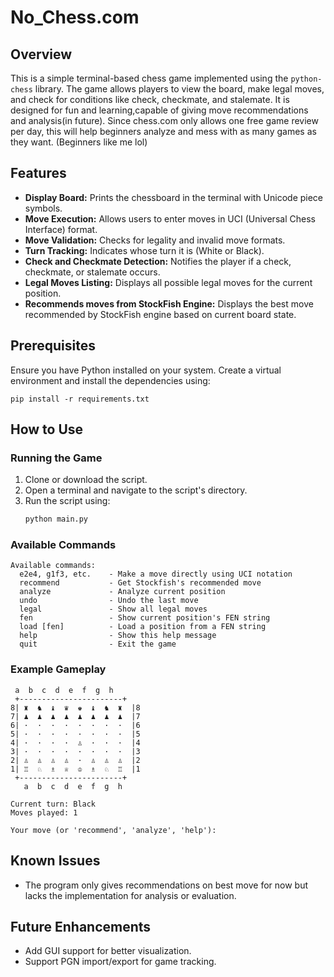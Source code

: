 # No_Chess.com

## Overview
This is a simple terminal-based chess game implemented using the `python-chess` library. The game allows players to view the board, make legal moves, and check for conditions like check, checkmate, and stalemate. It is designed for fun and learning,capable of giving move recommendations and analysis(in future). Since chess.com only allows one free game review per day, this will help beginners analyze and mess with as many games as they want. (Beginners like me lol)

## Features
- **Display Board:** Prints the chessboard in the terminal with Unicode piece symbols.
- **Move Execution:** Allows users to enter moves in UCI (Universal Chess Interface) format.
- **Move Validation:** Checks for legality and invalid move formats.
- **Turn Tracking:** Indicates whose turn it is (White or Black).
- **Check and Checkmate Detection:** Notifies the player if a check, checkmate, or stalemate occurs.
- **Legal Moves Listing:** Displays all possible legal moves for the current position.
- **Recommends moves from StockFish Engine:** Displays the best move recommended by StockFish engine based on current board state.

## Prerequisites
Ensure you have Python installed on your system. Create a virtual environment and install the dependencies using:  
```
pip install -r requirements.txt
```

## How to Use
### Running the Game
1. Clone or download the script.
2. Open a terminal and navigate to the script's directory.
3. Run the script using:
   ```sh
   python main.py
   ```

### Available Commands
```
Available commands:
  e2e4, g1f3, etc.    - Make a move directly using UCI notation
  recommend           - Get Stockfish's recommended move
  analyze             - Analyze current position
  undo                - Undo the last move
  legal               - Show all legal moves
  fen                 - Show current position's FEN string
  load [fen]          - Load a position from a FEN string
  help                - Show this help message
  quit                - Exit the game
```

### Example Gameplay
```
 a  b  c  d  e  f  g  h
 +-----------------------+
8| ♜  ♞  ♝  ♛  ♚  ♝  ♞  ♜  |8
7| ♟  ♟  ♟  ♟  ♟  ♟  ♟  ♟  |7
6| ·  ·  ·  ·  ·  ·  ·  ·  |6
5| ·  ·  ·  ·  ·  ·  ·  ·  |5
4| ·  ·  ·  ·  ♙  ·  ·  ·  |4
3| ·  ·  ·  ·  ·  ·  ·  ·  |3
2| ♙  ♙  ♙  ♙  ·  ♙  ♙  ♙  |2
1| ♖  ♘  ♗  ♕  ♔  ♗  ♘  ♖  |1
 +-----------------------+
   a  b  c  d  e  f  g  h

Current turn: Black
Moves played: 1

Your move (or 'recommend', 'analyze', 'help'): 
```

## Known Issues
- The program only gives recommendations on best move for now but lacks the implementation for analysis or evaluation.

## Future Enhancements
- Add GUI support for better visualization.
- Support PGN import/export for game tracking.
